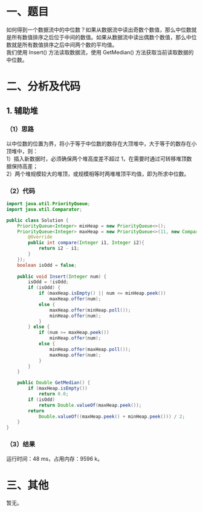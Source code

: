# 一、题目
如何得到一个数据流中的中位数？如果从数据流中读出奇数个数值，那么中位数就是所有数值排序之后位于中间的数值。如果从数据流中读出偶数个数值，那么中位数就是所有数值排序之后中间两个数的平均值。  
我们使用 Insert() 方法读取数据流，使用 GetMedian() 方法获取当前读取数据的中位数。  
# 二、分析及代码
## 1. 辅助堆
### （1）思路
以中位数的位置为界，将小于等于中位数的数存在大顶堆中，大于等于的数存在小顶堆中，则：  
1）插入新数据时，必须确保两个堆高度差不超过 1，在需要时通过可转移堆顶数据保持高差；  
2）两个堆规模较大的堆顶，或规模相等时两堆堆顶平均值，即为所求中位数。  
### （2）代码
```java
import java.util.PriorityQueue;
import java.util.Comparator;

public class Solution {
    PriorityQueue<Integer> minHeap = new PriorityQueue<>();
    PriorityQueue<Integer> maxHeap = new PriorityQueue<>(11, new Comparator<Integer>(){
        @Override
        public int compare(Integer i1, Integer i2){
            return i2 - i1;
        }
    });
    boolean isOdd = false;
    
    public void Insert(Integer num) {
        isOdd = !isOdd;
        if (isOdd) {
            if (maxHeap.isEmpty() || num <= minHeap.peek())
                maxHeap.offer(num);
            else {
                maxHeap.offer(minHeap.poll());
                minHeap.offer(num);
            }
        } else {
            if (num >= maxHeap.peek())
                minHeap.offer(num);
            else {
                minHeap.offer(maxHeap.poll());
                maxHeap.offer(num);
            }
        }
    }

    public Double GetMedian() {
        if (maxHeap.isEmpty())
            return 0.0;
        if (isOdd)
            return Double.valueOf(maxHeap.peek());
        return
            Double.valueOf((maxHeap.peek() + minHeap.peek())) / 2;
    }
}
```
### （3）结果
运行时间：48 ms，占用内存：9596 k。
# 三、其他
暂无。 

